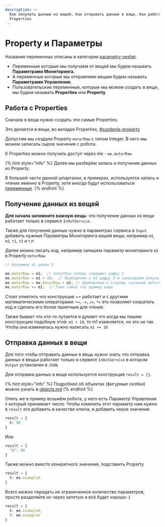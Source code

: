```yaml
---
description: >-
  Как получить данные из вещей, Как отправить данные в вещи, Как работать с
  Properties
---
```


# Property и Параметры

Названия переменных описаны в категории [parametry-veshei](parametry-veshei/ "mention").&#x20;

* Переменные которые мы получаем от вещей мы будем называть **Параметрами Мониторинга.**
* А переменные которые мы отправляем вещам будем называть **Параметрами Управления.**
* Пользовательские переменные, которые мы можем создать в вещи, мы будем называть **Properties** или **Property**

## Работа с Properties

Сначала в вещи нужно создать эти самые Properties.

Это делается в вещи, во вкладке Properties, [#sozdanie-property](../thingworx-web/veshi.md#sozdanie-property "mention")

Допустим мы создали Property `motorRaw` с типом Integer. В него мы можем записать сырое значения с робота.

К Properties можно получить доступ через me - `me.motorRaw`

{% hint style="info" %}
Далее мы разберём запись и получение данных из Property.

В большей части данной шпаргалки, в примерах, используется запись и чтение именно в Property, хотя иногда будут использоваться [переменные](../javascript/peremennye.md).
{% endhint %}

## Получение данных из вещей

**Для начала запомните важную вещь:** что получение данных из вещи работает только в сервисе `InOutService.`

Также для получения данных нужно в параметрах сервиса в `Input` добавить нужные Параметры Мониторинга вашей вещи, например `m1`, `m2`, `t1`, `t2` и т.п

Далее можно писать код, например запишем параметр мониторинга `m1` в Property `motorRaw`

```javascript
// Например m1 равен 5

me.motorRaw = m1;  // motorRaw теперь содержит цифру 5
me.motorRaw = m1 + 10;  // Прибавляем к m1 цифру 5 и записываем результат
me.motorRaw = me.motorRaw + m1; // Прибавляем к старому значению motorRaw, новое из m1 
me.motorRaw += m1;  // Тоже самое что пример выше
```

Стоит отметить что конструкция += работает и с другими математическими операторами: `+=`, `-=`, `/=`, `*=` это позволяет сократить код и сделать его более приятным для чтения.

Также бывает что кто-то путается и думает что когда мы пишем конструкцию подобную этой: `m1 + 10`, то m1 изменяется, но это не так. Чтобы она изменилась нужно написать `m1 += 10`

## Отправка данных в вещи

Для того чтобы отправить данные в вещь нужно знать что отправка данных в вещьи работает только в сервисе `InOutService` в котором `Output` установлен в `JSON`.

Для отправки данных в вещи используется конструкция `result = {}`.

{% hint style="info" %}
Подробнее об объектах (фигурные скобки) можно узнать в [objects.md](../javascript/data-types/objects.md "mention")
{% endhint %}

Опять же в пример возьмём робота, у него есть Параметр Управления `X` который принимает число. Чтобы изменить этот параметр нам нужно в `result` его добавить в качестве ключа, и добавить некое значение.

```javascript
result = {
  X: 90
}
```

Или

```javascript
result = {
  "X": 90 
}
```

Также можно вместо конкретного значения, подставить Property

```javascript
result = {
  X: me.exampleX
}
```

Всего можно передать не ограниченное количество параметров, просто разделяйте их через запятую и всё будет хорошо :)

```javascript
result = {
  X: me.exampleX,
  Y: me.exampleY
}
```

